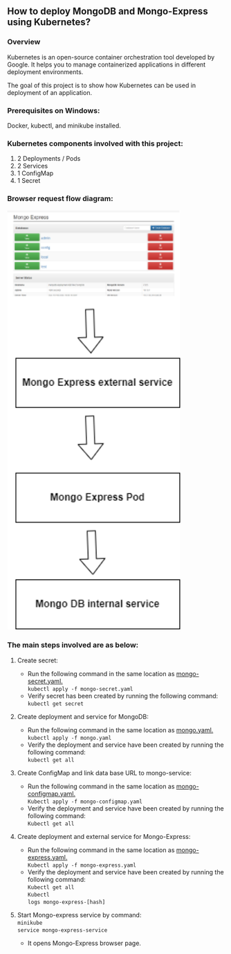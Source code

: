 ## How to deploy MongoDB and Mongo-Express using Kubernetes?

### Overview

Kubernetes is an open-source container orchestration tool developed by Google. It helps you to manage containerized applications in different deployment environments.

The goal of this project is to show how Kubernetes can be used in deployment of an application.

### Prerequisites on Windows:

Docker, kubectl, and minikube installed.

### Kubernetes components involved with this project:
1. 2 Deployments / Pods
2. 2 Services
3. 1 ConfigMap
4. 1 Secret
  
### Browser request flow diagram:

<img src="https://github.com/Bhat-Priyanka/Docker-And-Kubernetes-Projects/blob/main/Deploy%20MongoDB%20and%20Mongo-Express%20using%20Kubernetes/Images/K8.png" width="400">

### The main steps involved are as below:
1.	Create secret:
    * Run the following command in the same location as <a href="https://github.com/Bhat-Priyanka/Docker-And-Kubernetes-Projects/blob/main/Deploy%20MongoDB%20and%20Mongo-Express%20using%20Kubernetes/mongo-secret.yaml" target="_blank">mongo-secret.yaml.</a>
    </br><code>kubectl apply -f mongo-secret.yaml</code>
    * Verify secret has been created by running the following command:
    </br><code>kubectl get secret</code>

2.	Create deployment and service for MongoDB:
    * Run the following command in the same location as <a href="https://github.com/Bhat-Priyanka/Docker-And-Kubernetes-Projects/blob/main/Deploy%20MongoDB%20and%20Mongo-Express%20using%20Kubernetes/mongo.yaml" target="_blank">mongo.yaml.</a>
    </br><code>kubectl apply -f mongo.yaml</code>
    * Verify the deployment and service have been created by running the following command:
    </br><code>kubectl get all</code>

3.	Create ConfigMap and link data base URL to mongo-service:
    * Run the following command in the same location as <a href="https://github.com/Bhat-Priyanka/Docker-And-Kubernetes-Projects/blob/main/Deploy%20MongoDB%20and%20Mongo-Express%20using%20Kubernetes/mongo-configmap.yaml" target="_blank">mongo-configmap.yaml.</a>
    </br><code>Kubectl apply -f mongo-configmap.yaml</code>
    * Verify the deployment and service have been created by running the following command:
    </br><code>Kubectl get all</code>

4.	Create deployment and external service for Mongo-Express:
    * Run the following command in the same location as <a href="https://github.com/Bhat-Priyanka/Docker-And-Kubernetes-Projects/blob/main/Deploy%20MongoDB%20and%20Mongo-Express%20using%20Kubernetes/mongo-express.yaml" target="_blank">mongo-express.yaml.</a>
    </br><code>Kubectl apply -f mongo-express.yaml</code>
    * Verify the deployment and service have been created by running the following command:
    </br><code>Kubectl get all</code>
    </br><code>Kubectl logs mongo-express-[hash]</code>

5.	Start Mongo-express service by command:
    </br><code>minikube service mongo-express-service</code>
    * It opens Mongo-Express browser page.

